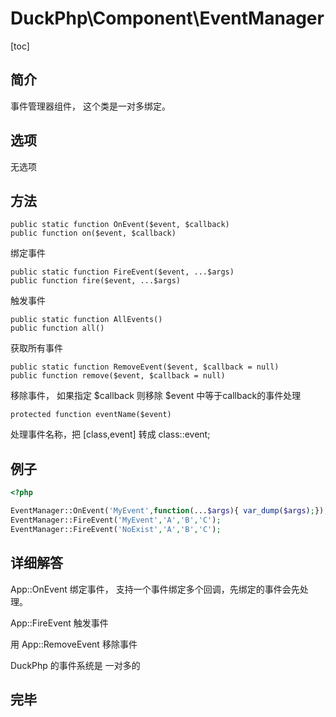 # DuckPhp\Component\EventManager
[toc]

## 简介
事件管理器组件， 这个类是一对多绑定。
## 选项

无选项

## 方法

    public static function OnEvent($event, $callback)
    public function on($event, $callback)
绑定事件

    public static function FireEvent($event, ...$args)
    public function fire($event, ...$args)
触发事件

    public static function AllEvents()
    public function all()
获取所有事件

    public static function RemoveEvent($event, $callback = null)
    public function remove($event, $callback = null)
移除事件， 如果指定 $callback 则移除 $event 中等于callback的事件处理

    protected function eventName($event)
处理事件名称，把 [class,event] 转成 class::event;
## 例子

```php
<?php

EventManager::OnEvent('MyEvent',function(...$args){ var_dump($args);});
EventManager::FireEvent('MyEvent','A','B','C');
EventManager::FireEvent('NoExist','A','B','C');

```

## 详细解答

App::OnEvent 绑定事件， 支持一个事件绑定多个回调，先绑定的事件会先处理。

App::FireEvent 触发事件

用 App::RemoveEvent 移除事件

DuckPhp 的事件系统是 一对多的

## 完毕


